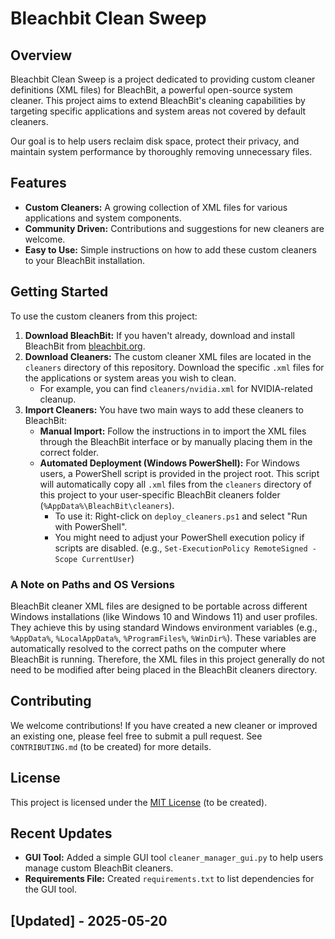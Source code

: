 # Bleachbit Clean Sweep

## Overview

Bleachbit Clean Sweep is a project dedicated to providing custom cleaner definitions (XML files) for BleachBit, a powerful open-source system cleaner. This project aims to extend BleachBit's cleaning capabilities by targeting specific applications and system areas not covered by default cleaners.

Our goal is to help users reclaim disk space, protect their privacy, and maintain system performance by thoroughly removing unnecessary files.

## Features

*   **Custom Cleaners:** A growing collection of XML files for various applications and system components.
*   **Community Driven:** Contributions and suggestions for new cleaners are welcome.
*   **Easy to Use:** Simple instructions on how to add these custom cleaners to your BleachBit installation.

## Getting Started

To use the custom cleaners from this project:

1.  **Download BleachBit:** If you haven't already, download and install BleachBit from [bleachbit.org](https://www.bleachbit.org/).
2.  **Download Cleaners:** The custom cleaner XML files are located in the `cleaners` directory of this repository. Download the specific `.xml` files for the applications or system areas you wish to clean.
    *   For example, you can find `cleaners/nvidia.xml` for NVIDIA-related cleanup.
3.  **Import Cleaners:** You have two main ways to add these cleaners to BleachBit:
    *   **Manual Import:** Follow the instructions in <mcfile name="IMPORT_XML.md" path="d:\Projects\Bleachbit_Clean_Sweep\docs\IMPORT_XML.md"></mcfile> to import the XML files through the BleachBit interface or by manually placing them in the correct folder.
    *   **Automated Deployment (Windows PowerShell):** For Windows users, a PowerShell script <mcfile name="deploy_cleaners.ps1" path="d:\Projects\Bleachbit_Clean_Sweep\deploy_cleaners.ps1"></mcfile> is provided in the project root. This script will automatically copy all `.xml` files from the `cleaners` directory of this project to your user-specific BleachBit cleaners folder (`%AppData%\BleachBit\cleaners`).
        *   To use it: Right-click on `deploy_cleaners.ps1` and select "Run with PowerShell".
        *   You might need to adjust your PowerShell execution policy if scripts are disabled. (e.g., `Set-ExecutionPolicy RemoteSigned -Scope CurrentUser`)

### A Note on Paths and OS Versions

BleachBit cleaner XML files are designed to be portable across different Windows installations (like Windows 10 and Windows 11) and user profiles. They achieve this by using standard Windows environment variables (e.g., `%AppData%`, `%LocalAppData%`, `%ProgramFiles%`, `%WinDir%`). These variables are automatically resolved to the correct paths on the computer where BleachBit is running. Therefore, the XML files in this project generally do not need to be modified after being placed in the BleachBit cleaners directory.

## Contributing

We welcome contributions! If you have created a new cleaner or improved an existing one, please feel free to submit a pull request. See `CONTRIBUTING.md` (to be created) for more details.

## License

This project is licensed under the [MIT License](LICENSE) (to be created).

## Recent Updates

* **GUI Tool:** Added a simple GUI tool `cleaner_manager_gui.py` to help users manage custom BleachBit cleaners.
* **Requirements File:** Created `requirements.txt` to list dependencies for the GUI tool.

## [Updated] - 2025-05-20